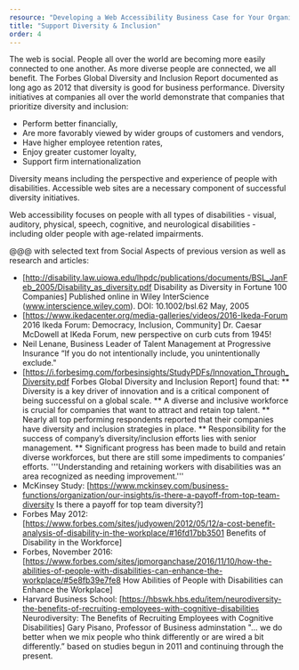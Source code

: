 ```yaml
---
resource: "Developing a Web Accessibility Business Case for Your Organization"
title: "Support Diversity & Inclusion"
order: 4
---
```



The web is social. People all over the world are becoming more easily connected to one another. As more diverse people are connected, we all benefit. The Forbes Global Diversity and Inclusion Report documented as long ago as 2012 that diversity is good for business performance. Diversity initiatives at companies all over the world demonstrate that companies that prioritize diversity and inclusion:

* Perform better financially,
* Are more favorably viewed by wider groups of customers and vendors,
* Have higher employee retention rates,
* Enjoy greater customer loyalty,
* Support firm internationalization

Diversity means including the perspective and experience of people with disabilities. Accessible web sites are a necessary component of successful diversity initiatives.

Web accessibility focuses on people with all types of disabilities - visual, auditory, physical, speech, cognitive, and neurological disabilities - including older people with age-related impairments.

@@@ with selected text from Social Aspects of previous version as well as research and articles: 
* [http://disability.law.uiowa.edu/lhpdc/publications/documents/BSL_JanFeb_2005/Disability_as_diversity.pdf Disability as Diversity in Fortune 100 Companies] Published online in Wiley InterScience (www.interscience.wiley.com). DOI: 10.1002/bsl.62  May, 2005
* [https://www.ikedacenter.org/media-galleries/videos/2016-Ikeda-Forum 2016 Ikeda Forum: Democracy, Inclusion, Community] Dr. Caesar McDowell at IKeda Forum, new perspective on curb cuts from 1945!  
* Neil Lenane, Business Leader of Talent Management at Progressive Insurance “If you do not intentionally include, you unintentionally exclude."
* [https://i.forbesimg.com/forbesinsights/StudyPDFs/Innovation_Through_Diversity.pdf Forbes Global Diversity and Inclusion Report] found that: 
** Diversity is a key driver of innovation and is a critical component of being successful on a global scale.
** A diverse and inclusive workforce is crucial for companies that want to attract and retain top talent.
** Nearly all top performing respondents reported that their companies have diversity and inclusion strategies in place.
** Responsibility for the success of company’s diversity/inclusion efforts lies with senior management.
** Significant progress has been made to build and retain diverse workforces, but there are still some impediments to companies’ efforts. '''Understanding and retaining workers with disabilities was an area recognized as needing improvement.''' 
* McKinsey Study: [https://www.mckinsey.com/business-functions/organization/our-insights/is-there-a-payoff-from-top-team-diversity Is there a payoff for top team diversity?]
* Forbes May 2012: [https://www.forbes.com/sites/judyowen/2012/05/12/a-cost-benefit-analysis-of-disability-in-the-workplace/#16fd17bb3501 Benefits of Disability in the Workforce]
* Forbes, November 2016: [https://www.forbes.com/sites/jpmorganchase/2016/11/10/how-the-abilities-of-people-with-disabilities-can-enhance-the-workplace/#5e8fb39e7fe8 How Abilities of People with Disabilities can Enhance the Workplace] 
* Harvard Business School: [https://hbswk.hbs.edu/item/neurodiversity-the-benefits-of-recruiting-employees-with-cognitive-disabilities Neurodiversity: The Benefits of Recruiting Employees with Cognitive Disabilities] Gary Pisano, Professor of Business adminstation "... we do better when we mix people who think differently or are wired a bit differently.” based on studies begun in 2011 and continuing through the present.






